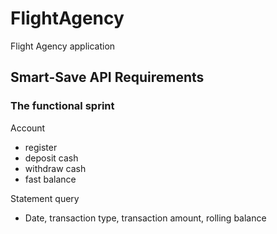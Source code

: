 # FlightAgency
Flight Agency application


## Smart-Save API Requirements 

### The functional sprint
Account
- register
- deposit cash
- withdraw cash
- fast balance

Statement query
- Date, transaction type, transaction amount, rolling balance

